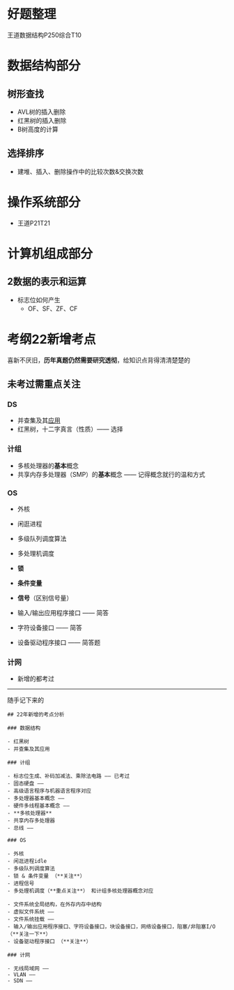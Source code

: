 # 好题整理

王道数据结构P250综合T10

# 数据结构部分

## 树形查找

- AVL树的插入删除
- 红黑树的插入删除
- B树高度的计算

## 选择排序

- 建堆、插入、删除操作中的比较次数&交换次数

# 操作系统部分

- 王道P21T21

# 计算机组成部分

## 2数据的表示和运算

- 标志位如何产生
  - OF、SF、ZF、CF

# 考纲22新增考点

喜新不厌旧，**历年真题仍然需要研究透彻**，给知识点背得清清楚楚的

## 未考过需重点关注

### DS

- 并查集及其<u>应用</u>
- 红黑树，十二字真言（性质）—— 选择

### 计组

- 多核处理器的**基本**概念
- 共享内存多处理器（SMP）的**基本**概念 —— 记得概念就行的温和方式

### OS

- 外核
- 闲逛进程
- 多级队列调度算法
- 多处理机调度
- **锁**
- **条件变量**
- **信号**（区别信号量）

- 输入/输出应用程序接口 —— 简答
- 字符设备接口 —— 简答
- 设备驱动程序接口 —— 简答题

### 计网

- 新增的都考过

---

随手记下来的

```
## 22年新增的考点分析

### 数据结构

- 红黑树
- 并查集及其应用

### 计组

- 标志位生成、补码加减法、乘除法电路 —— 已考过
- 固态硬盘 —— 
- 高级语言程序与机器语言程序对应
- 多处理器基本概念 ——
- 硬件多线程基本概念 ——
- **多核处理器**
- 共享内存多处理器
- 总线 ——

### OS

- 外核
- 闲逛进程idle
- 多级队列调度算法
- 锁 & 条件变量 （**关注**）
- 进程信号
- 多处理机调度（**重点关注**） 和计组多核处理器概念对应

- 文件系统全局结构，在外存内存中结构
- 虚拟文件系统 ——
- 文件系统挂载 ——
- 输入/输出应用程序接口、字符设备接口，块设备接口，网络设备接口，阻塞/非阻塞I/O （**关注一下**）
- 设备驱动程序接口 （**关注**）

### 计网

- 无线局域网 ——
- VLAN ——
- SDN ——
```

